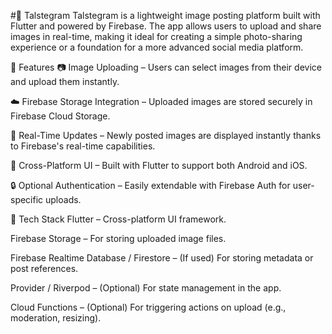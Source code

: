 #📸 Talstegram
Talstegram is a lightweight image posting platform built with Flutter and powered by Firebase. The app allows users to upload and share images in real-time, making it ideal for creating a simple photo-sharing experience or a foundation for a more advanced social media platform.

🚀 Features
📷 Image Uploading – Users can select images from their device and upload them instantly.

☁️ Firebase Storage Integration – Uploaded images are stored securely in Firebase Cloud Storage.

🔄 Real-Time Updates – Newly posted images are displayed instantly thanks to Firebase's real-time capabilities.

📱 Cross-Platform UI – Built with Flutter to support both Android and iOS.

🔒 Optional Authentication – Easily extendable with Firebase Auth for user-specific uploads.

🧰 Tech Stack
Flutter – Cross-platform UI framework.

Firebase Storage – For storing uploaded image files.

Firebase Realtime Database / Firestore – (If used) For storing metadata or post references.

Provider / Riverpod – (Optional) For state management in the app.

Cloud Functions – (Optional) For triggering actions on upload (e.g., moderation, resizing).
